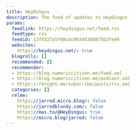 ```yaml
---
title: HeyDingus
description: The feed of updates to HeyDingus
params:
  feedlink: https://heydingus.net/feed.rss
  feedtype: rss
  feedid: 13fd327a5f08cbc00345369875b2fe49
  websites:
    https://heydingus.net/: true
  blogrolls: []
  recommended: []
  recommender:
  - https://blog.numericcitizen.me/feed.xml
  - https://blog.numericcitizen.me/podcast.xml
  - https://rknight.me/subscribe/posts/rss.xml
  categories: []
  relme:
    https://jarrod.micro.blog/: false
    https://jarrodblundy.com/: false
    https://mas.to/@HeyDingus: true
    https://micro.blog/jarrod: false
---
```

